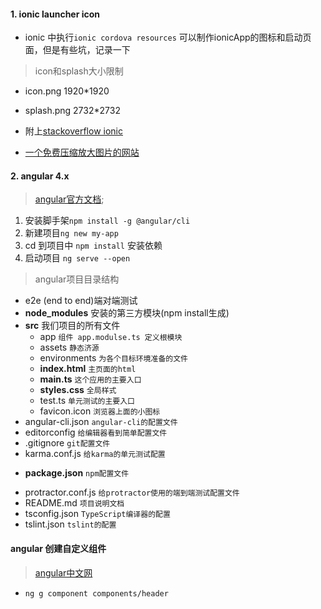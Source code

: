 #### 1. ionic launcher icon

* ionic 中执行`ionic cordova resources` 可以制作ionicApp的图标和启动页面，但是有些坑，记录一下

> icon和splash大小限制

* icon.png  1920\*1920 
* splash.png 2732\*2732

* 附上[stackoverflow ionic  
  ](https://stackoverflow.com/questions/29013825/ionic-splash-screen-error-unable-to-read-uploaded-image/31399846)

* [一个免费压缩放大图片的网站](http://www.yasuotu.com/)

#### 2. angular 4.x

> [angular官方文档](https://angular.io/guide/quickstart);

1. 安装脚手架`npm install -g @angular/cli`
2. 新建项目`ng new my-app`
3. cd 到项目中 `npm install` 安装依赖
4. 启动项目 `ng serve --open`

> angular项目目录结构

* e2e \(end to end\)端对端测试
* **node\_modules** 安装的第三方模块\(npm install生成\)
* **src** 我们项目的所有文件
  * app  `组件 app.modulse.ts 定义根模块`
  * assets `静态济源`
  * environments `为各个目标环境准备的文件`
  * **index.html** `主页面的html`
  * **main.ts** `这个应用的主要入口`
  * **styles.css** `全局样式`
  * test.ts `单元测试的主要入口`
  - favicon.icon `浏览器上面的小图标`
* angular-cli.json  `angular-cli的配置文件`
* editorconfig `给编辑器看到简单配置文件`
* .gitignore `git配置文件`
* karma.conf.js `给karma的单元测试配置`
- **package.json** `npm配置文件`
* protractor.conf.js `给protractor使用的端到端测试配置文件`
* README.md `项目说明文档`
* tsconfig.json `TypeScript编译器的配置`
* tslint.json `tslint的配置`

#### angular 创建自定义组件
> [angular中文网](https://www.angular.cn/guide/quickstart)

- `ng g component components/header`

